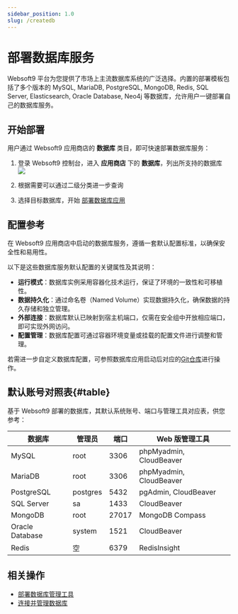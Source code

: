 ```yaml
---
sidebar_position: 1.0
slug: /createdb
---
```


# 部署数据库服务

Websoft9 平台为您提供了市场上主流数据库系统的广泛选择。内置的部署模板包括了多个版本的 MySQL, MariaDB, PostgreSQL, MongoDB, Redis, SQL Server, Elasticsearch, Oracle Database, Neo4j 等数据库，允许用户一键部署自己的数据库服务。    


## 开始部署

用户通过 Websoft9 应用商店的 **数据库** 类目，即可快速部署数据库服务：

1. 登录 Websoft9 控制台，进入 **应用商店** 下的 **数据库**，列出所支持的数据库
   ![](./assets/websoft9-dblist.png)

2. 根据需要可以通过二级分类进一步查询

3. 选择目标数据库，开始 [部署数据库应用](./deployment#appstore)


## 配置参考

在 Websoft9 应用商店中启动的数据库服务，遵循一套默认配置标准，以确保安全性和易用性。   

以下是这些数据库服务默认配置的关键属性及其说明：

- **运行模式**：数据库实例采用容器化技术运行，保证了环境的一致性和可移植性。
- **数据持久化**：通过命名卷（Named Volume）实现数据持久化，确保数据的持久存储和独立管理。
- **外部连接**：数据库默认已映射到宿主机端口，仅需在安全组中开放相应端口，即可实现外网访问。
- **配置管理**：数据库配置可通过容器环境变量或挂载的配置文件进行调整和管理。

若需进一步自定义数据库配置，可参照数据库应用启动后对应的[Git仓库](./plan-git#manage)进行操作。

## 默认账号对照表{#table}

基于 Websoft9 部署的数据库，其默认系统账号、端口与管理工具对应表，供您参考：

| 数据库          | 管理员   | 端口  | Web 版管理工具          |
| --------------- | -------- | ----- | ----------------------- |
| MySQL           | root     | 3306  | phpMyadmin, CloudBeaver |
| MariaDB         | root     | 3306  | phpMyadmin, CloudBeaver |
| PostgreSQL      | postgres | 5432  | pgAdmin, CloudBeaver    |
| SQL Server      | sa       | 1433  | CloudBeaver             |
| MongoDB         | root     | 27017 | MongoDB Compass           |
| Oracle Database | system   | 1521  | CloudBeaver             |
| Redis           | 空       | 6379  | RedisInsight            |


## 相关操作

- [部署数据库管理工具](./dbtools)
- [连接并管理数据库](./connectdb)

